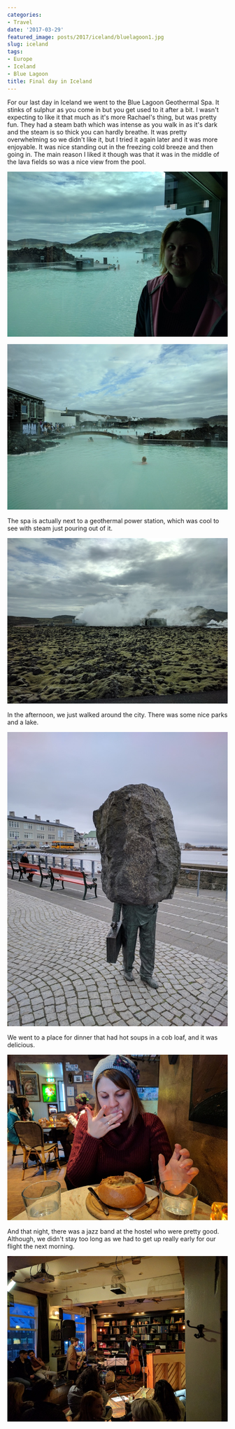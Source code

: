 ```yaml
---
categories:
- Travel
date: '2017-03-29'
featured_image: posts/2017/iceland/bluelagoon1.jpg
slug: iceland
tags:
- Europe
- Iceland
- Blue Lagoon
title: Final day in Iceland
---
```


For our last day in Iceland we went to the Blue Lagoon Geothermal Spa. It stinks of sulphur as you come in but you get used to it after a bit. I wasn't expecting to like it that much as it's more Rachael's thing, but was pretty fun.
They had a steam bath which was intense as you walk in as it's dark and the steam is so thick you can hardly breathe. It was pretty overwhelming so we didn't like it, but I tried it again later and it was more enjoyable. It was nice standing out in the freezing cold breeze and then going in. The main reason I liked it though was that it was in the middle of the lava fields so was a nice view from the pool.

![](bluelagoon1.jpg "Blue Lagoon")

![](bluelagoon2.jpg "Blue Lagoon")

The spa is actually next to a geothermal power station, which was cool to see with steam just pouring out of it.

![](geothermal.jpg "Svartsengi Geothermal Power Station")

In the afternoon, we just walked around the city. There was some nice parks and a lake.

![](lake_statue.jpg "")

We went to a place for dinner that had hot soups in a cob loaf, and it was delicious.

![](soup_bread.jpg "Soup Bread")

And that night, there was a jazz band at the hostel who were pretty good. Although, we didn't stay too long as we had to get up really early for our flight the next morning.

![](kex_jazz.jpg "")